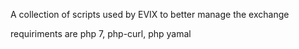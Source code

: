 A collection of scripts used by EVIX to better manage the exchange

requiriments are php 7, php-curl, php yamal
